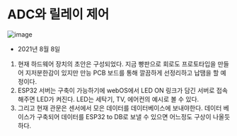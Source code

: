 # ADC와 릴레이 제어
![image](https://user-images.githubusercontent.com/76835313/128625840-7b522a0b-73db-4f3d-966d-5db4d3f1c9c0.png)
* 2021년 8월 8일
1. 현재 하드웨어 장치의 초안은 구성되었다. 지금 빵판으로 회로도 프로토타입을 만들어 지저분한감이 있지만 만능 PCB 보드를 통해 깔끔하게 선정리하고 납땜을 할 예정이다.
2. ESP32 서버는 구축이 가능하기에 webOS에서 LED ON 링크가 담긴 서버로 접속해주면 LED가 켜진다. LED는 세탁기, TV, 에어컨의 예시로 볼 수 있다.
3. 그리고 현재 관문은 센서에서 모은 데이터를 데이터베이스에 보내야한다. 데이터 베이스가 구축되어 데이터를 ESP32 to DB로 보낼 수 있으면 어느정도 구상이 나올듯하다.
